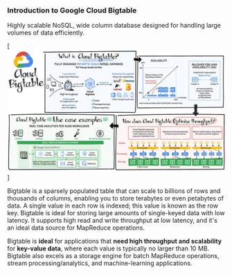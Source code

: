 ### Introduction to Google Cloud Bigtable
Highly scalable NoSQL, wide column database designed for handling large volumes of data efficiently.

[<img src="images/bigtable.webp">]

Bigtable is a sparsely populated table that can scale to billions of rows and thousands of columns, enabling you to store terabytes or even petabytes of data.
A single value in each row is indexed; this value is known as the row key.
Bigtable is ideal for storing large amounts of single-keyed data with low latency. It supports high read and write throughput at low latency, and it's an ideal data source for MapReduce operations.

Bigtable is **ideal** for applications that **need high throughput and scalability** for **key-value data**, where each value is typically no larger than 10 MB. Bigtable also excels as a storage engine for batch MapReduce operations, stream processing/analytics, and machine-learning applications.

